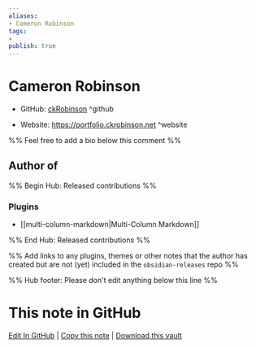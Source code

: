 ```yaml
---
aliases:
- Cameron Robinson
tags:
- 
publish: true
---
```


# Cameron Robinson

- GitHub: [ckRobinson](https://github.com/ckRobinson/) ^github
<!-- - Discord: `@` ^discord-->
- Website: <https://portfolio.ckrobinson.net> ^website
<!-- - [[Publish sites|Publish site]]: ^publish-->

%% Feel free to add a bio below this comment %%


## Author of

%% Begin Hub: Released contributions %%
### Plugins
- [[multi-column-markdown|Multi-Column Markdown]]

%% End Hub: Released contributions %%

%% Add links to any plugins, themes or other notes that the author has created but are not (yet) included in the `obsidian-releases` repo %%

<!--
### Unlisted plugins

- 
-->

<!--
### Others

- 
-->

<!--
## Sponsor this author

- [[GitHub sponsors]]: [Sponsor @ckRobinson on GitHub Sponsors](https://github.com/sponsors/ckRobinson) ^github-sponsor
- [[Buy me a coffee]]: ^buy-me-a-coffee
- [[PayPal]]: ^paypal
- [[Patreon]]: ^patreon

-->

<!--
## Follow this author

- [[YouTube Channels|On YouTube]]: ^youtube
- Twitter: ^twitter
- ...
-->

%% Hub footer: Please don't edit anything below this line %%

# This note in GitHub

<span class="git-footer">[Edit In GitHub](https://github.dev/obsidian-community/obsidian-hub/blob/main/01%20-%20Community/People/ckRobinson.md "git-hub-edit-note") | [Copy this note](https://raw.githubusercontent.com/obsidian-community/obsidian-hub/main/01%20-%20Community/People/ckRobinson.md "git-hub-copy-note") | [Download this vault](https://github.com/obsidian-community/obsidian-hub/archive/refs/heads/main.zip "git-hub-download-vault") </span>
